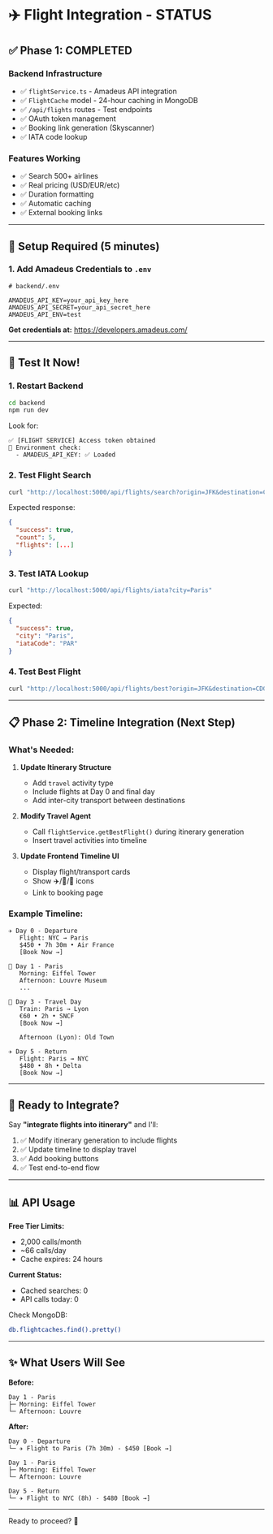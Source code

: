 # ✈️ Flight Integration - STATUS

## ✅ Phase 1: COMPLETED

### **Backend Infrastructure**
- ✅ `flightService.ts` - Amadeus API integration
- ✅ `FlightCache` model - 24-hour caching in MongoDB
- ✅ `/api/flights` routes - Test endpoints
- ✅ OAuth token management
- ✅ Booking link generation (Skyscanner)
- ✅ IATA code lookup

### **Features Working**
- ✅ Search 500+ airlines
- ✅ Real pricing (USD/EUR/etc)
- ✅ Duration formatting
- ✅ Automatic caching
- ✅ External booking links

---

## 🔧 Setup Required (5 minutes)

### **1. Add Amadeus Credentials to `.env`**

```env
# backend/.env

AMADEUS_API_KEY=your_api_key_here
AMADEUS_API_SECRET=your_api_secret_here
AMADEUS_API_ENV=test
```

**Get credentials at:** https://developers.amadeus.com/

---

## 🧪 Test It Now!

### **1. Restart Backend**
```bash
cd backend
npm run dev
```

Look for:
```
✅ [FLIGHT SERVICE] Access token obtained
🔑 Environment check:
  - AMADEUS_API_KEY: ✅ Loaded
```

### **2. Test Flight Search**
```bash
curl "http://localhost:5000/api/flights/search?origin=JFK&destination=CDG&departureDate=2024-06-15&adults=1"
```

Expected response:
```json
{
  "success": true,
  "count": 5,
  "flights": [...]
}
```

### **3. Test IATA Lookup**
```bash
curl "http://localhost:5000/api/flights/iata?city=Paris"
```

Expected:
```json
{
  "success": true,
  "city": "Paris",
  "iataCode": "PAR"
}
```

### **4. Test Best Flight**
```bash
curl "http://localhost:5000/api/flights/best?origin=JFK&destination=CDG&departureDate=2024-06-15&adults=2"
```

---

## 📋 Phase 2: Timeline Integration (Next Step)

### **What's Needed:**

1. **Update Itinerary Structure**
   - Add `travel` activity type
   - Include flights at Day 0 and final day
   - Add inter-city transport between destinations

2. **Modify Travel Agent**
   - Call `flightService.getBestFlight()` during itinerary generation
   - Insert travel activities into timeline

3. **Update Frontend Timeline UI**
   - Display flight/transport cards
   - Show ✈️/🚄/🚌 icons
   - Link to booking page

### **Example Timeline:**

```
✈️ Day 0 - Departure
   Flight: NYC → Paris
   $450 • 7h 30m • Air France
   [Book Now →]

🌅 Day 1 - Paris
   Morning: Eiffel Tower
   Afternoon: Louvre Museum
   ...

🚄 Day 3 - Travel Day  
   Train: Paris → Lyon
   €60 • 2h • SNCF
   [Book Now →]
   
   Afternoon (Lyon): Old Town

✈️ Day 5 - Return
   Flight: Paris → NYC
   $480 • 8h • Delta
   [Book Now →]
```

---

## 🎯 Ready to Integrate?

Say **"integrate flights into itinerary"** and I'll:
1. ✅ Modify itinerary generation to include flights
2. ✅ Update timeline to display travel
3. ✅ Add booking buttons
4. ✅ Test end-to-end flow

---

## 📊 API Usage

**Free Tier Limits:**
- 2,000 calls/month
- ~66 calls/day
- Cache expires: 24 hours

**Current Status:**
- Cached searches: 0
- API calls today: 0

Check MongoDB:
```bash
db.flightcaches.find().pretty()
```

---

## ✨ What Users Will See

**Before:** 
```
Day 1 - Paris
├─ Morning: Eiffel Tower
└─ Afternoon: Louvre
```

**After:**
```
Day 0 - Departure
└─ ✈️ Flight to Paris (7h 30m) - $450 [Book →]

Day 1 - Paris  
├─ Morning: Eiffel Tower
└─ Afternoon: Louvre

Day 5 - Return
└─ ✈️ Flight to NYC (8h) - $480 [Book →]
```

---

Ready to proceed? 🚀
